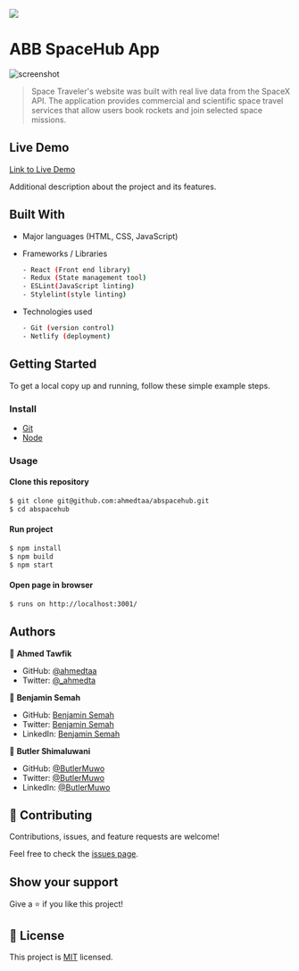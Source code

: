 ![](https://img.shields.io/badge/SpaceTraveler-violet)

# ABB SpaceHub App

![screenshot](./src/images/presentation.gif)

>  Space Traveler's website was built with real live data from the SpaceX API. The application provides commercial and scientific space travel services that allow users book rockets and join selected space missions.

## Live Demo
[Link to Live Demo]()


Additional description about the project and its features.

## Built With

- Major languages (HTML, CSS, JavaScript)

- Frameworks / Libraries
  ```bash
  - React (Front end library)
  - Redux (State management tool)
  - ESLint(JavaScript linting)
  - Stylelint(style linting)
  ```

- Technologies used 
  
  ``` bash
  - Git (version control)
  - Netlify (deployment)
  ```


## Getting Started

To get a local copy up and running, follow these simple example steps.

### Install
  -  [Git](https://git-scm.com/downloads)
  -  [Node](https://nodejs.org/en/download/)

### Usage
#### Clone this repository

```bash
$ git clone git@github.com:ahmedtaa/abspacehub.git
$ cd abspacehub
```
#### Run project

```bash
$ npm install
$ npm build
$ npm start
```

#### Open page in browser
```bash
$ runs on http://localhost:3001/
```

## Authors

👤 **Ahmed Tawfik**

- GitHub: [@ahmedtaa](https://github.com/ahmedta)
- Twitter: [@\_ahmedta](https://twitter.com/_ahmedta)

👤 **Benjamin Semah**

- GitHub: [Benjamin Semah](https://github.com/BenjaminSemah)
- Twitter: [Benjamin Semah](https://twitter.com/BenjaminSemah)
- LinkedIn: [Benjamin Semah](https://www.linkedin.com/in/benjaminsemah)

👤 **Butler Shimaluwani**

- GitHub: [@ButlerMuwo](https://github.com/butlermuwo)
- Twitter: [@ButlerMuwo](https://twitter.com/ButlerMuwo)
- LinkedIn: [@ButlerMuwo](https://www.linkedin.com/in/butler-shimaluwani-41a680159/)

## 🤝 Contributing

Contributions, issues, and feature requests are welcome!

Feel free to check the [issues page](https://github.com/ahmedtaa/abspacehub/issues).

## Show your support

Give a ⭐️ if you like this project!

## 📝 License

This project is [MIT](https://opensource.org/licenses/MIT) licensed.
